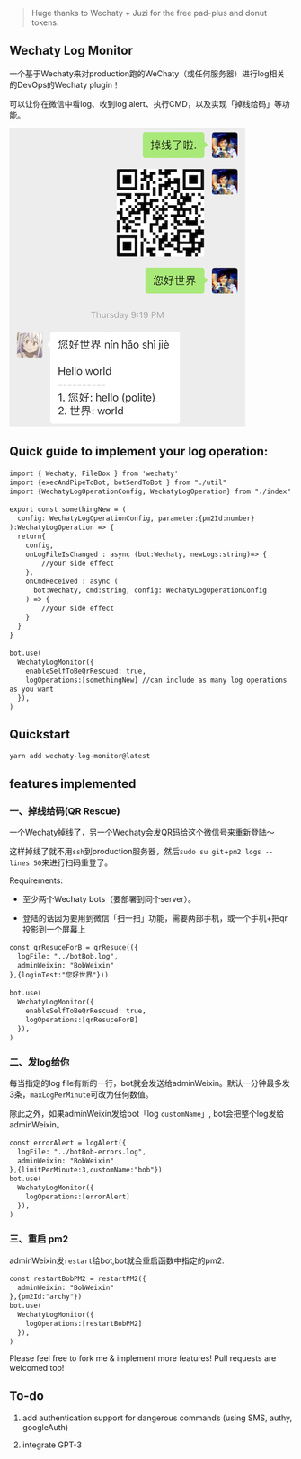 > Huge thanks to Wechaty + Juzi for the free pad-plus and donut tokens.

## Wechaty Log Monitor

一个基于Wechaty来对production跑的WeChaty（或任何服务器）进行log相关的DevOps的Wechaty plugin！

可以让你在微信中看log、收到log alert、执行CMD，以及实现「掉线给码」等功能。

![demo](demo.jpeg)

## Quick guide to implement your log operation:

```
import { Wechaty, FileBox } from 'wechaty'
import {execAndPipeToBot, botSendToBot } from "./util"
import {WechatyLogOperationConfig, WechatyLogOperation} from "./index"

export const somethingNew = (
  config: WechatyLogOperationConfig, parameter:{pm2Id:number}
):WechatyLogOperation => {
  return{
    config,
    onLogFileIsChanged : async (bot:Wechaty, newLogs:string)=> {
        //your side effect
    },
    onCmdReceived : async (
      bot:Wechaty, cmd:string, config: WechatyLogOperationConfig
    ) => {
        //your side effect
    }
  }
}

bot.use(
  WechatyLogMonitor({
    enableSelfToBeQrRescued: true,
    logOperations:[somethingNew] //can include as many log operations as you want
  }),
)
```

## Quickstart

```
yarn add wechaty-log-monitor@latest
```

## features implemented

### 一、掉线给码(QR Rescue)

一个Wechaty掉线了，另一个Wechaty会发QR码给这个微信号来重新登陆～

这样掉线了就不用`ssh`到production服务器，然后`sudo su git`+`pm2 logs --lines 50`来进行扫码重登了。

Requirements:

- 至少两个Wechaty bots（要部署到同个server）。

- 登陆的话因为要用到微信「扫一扫」功能，需要两部手机，或一个手机+把qr投影到一个屏幕上

```
const qrResuceForB = qrResuce(({
  logFile: "../botBob.log",
  adminWeixin: "BobWeixin"
},{loginTest:"您好世界"}))

bot.use(
  WechatyLogMonitor({
    enableSelfToBeQrRescued: true,
    logOperations:[qrResuceForB]
  }),
)
```

### 二、发log给你

每当指定的log file有新的一行，bot就会发送给adminWeixin。默认一分钟最多发3条，`maxLogPerMinute`可改为任何数值。

<!-- 每当指定的log file有新的一行，bot就会发送给adminWeixin。默认一分钟最多发3条，一个小时最多发30条，`maxLogPerMinute`和`maxLogPerHour`可改为任何数值。 -->

除此之外，如果adminWeixin发给bot「log `customName`」, bot会把整个log发给adminWeixin。

```
const errorAlert = logAlert({
  logFile: "../botBob-errors.log",
  adminWeixin: "BobWeixin"
},{limitPerMinute:3,customName:"bob"})
bot.use(
  WechatyLogMonitor({
    logOperations:[errorAlert]
  }),
)
```

### 三、重启 pm2

adminWeixin发`restart`给bot,bot就会重启函数中指定的pm2.

```
const restartBobPM2 = restartPM2({
  adminWeixin: "BobWeixin"
},{pm2Id:"archy"})
bot.use(
  WechatyLogMonitor({
    logOperations:[restartBobPM2]
  }),
)
```

Please feel free to fork me & implement more features! Pull requests are welcomed too!

## To-do

1. add authentication support for dangerous commands (using SMS, authy, googleAuth)

2. integrate GPT-3
